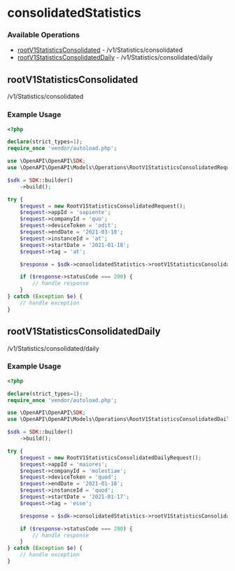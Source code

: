 # consolidatedStatistics

### Available Operations

* [rootV1StatisticsConsolidated](#rootv1statisticsconsolidated) - /v1/Statistics/consolidated
* [rootV1StatisticsConsolidatedDaily](#rootv1statisticsconsolidateddaily) - /v1/Statistics/consolidated/daily

## rootV1StatisticsConsolidated

/v1/Statistics/consolidated

### Example Usage

```php
<?php

declare(strict_types=1);
require_once 'vendor/autoload.php';

use \OpenAPI\OpenAPI\SDK;
use \OpenAPI\OpenAPI\Models\Operations\RootV1StatisticsConsolidatedRequest;

$sdk = SDK::builder()
    ->build();

try {
    $request = new RootV1StatisticsConsolidatedRequest();
    $request->appId = 'sapiente';
    $request->companyId = 'quo';
    $request->deviceToken = 'odit';
    $request->endDate = '2021-03-18';
    $request->instanceId = 'at';
    $request->startDate = '2021-01-18';
    $request->tag = 'at';

    $response = $sdk->consolidatedStatistics->rootV1StatisticsConsolidated($request);

    if ($response->statusCode === 200) {
        // handle response
    }
} catch (Exception $e) {
    // handle exception
}
```

## rootV1StatisticsConsolidatedDaily

/v1/Statistics/consolidated/daily

### Example Usage

```php
<?php

declare(strict_types=1);
require_once 'vendor/autoload.php';

use \OpenAPI\OpenAPI\SDK;
use \OpenAPI\OpenAPI\Models\Operations\RootV1StatisticsConsolidatedDailyRequest;

$sdk = SDK::builder()
    ->build();

try {
    $request = new RootV1StatisticsConsolidatedDailyRequest();
    $request->appId = 'maiores';
    $request->companyId = 'molestiae';
    $request->deviceToken = 'quod';
    $request->endDate = '2021-01-18';
    $request->instanceId = 'quod';
    $request->startDate = '2021-01-17';
    $request->tag = 'esse';

    $response = $sdk->consolidatedStatistics->rootV1StatisticsConsolidatedDaily($request);

    if ($response->statusCode === 200) {
        // handle response
    }
} catch (Exception $e) {
    // handle exception
}
```
